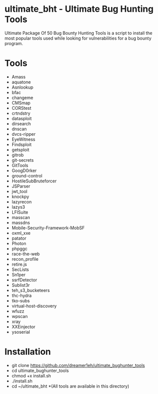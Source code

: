 # ultimate_bht - Ultimate Bug Hunting Tools

Ultimate Package Of 50 Bug Bounty Hunting Tools is a script to install the most popular tools used while looking for vulnerabilities for a bug bounty program.
 
# Tools

- Amass
- aquatone
- Asnlookup
- bfac
- changeme
- CMSmap
- CORStest
- crtndstry
- datasploit
- dirsearch
- dnscan
- dvcs-ripper
- EyeWitness
- Findsploit
- getsploit
- gitrob
- git-secrets
- GitTools
- GoogD0rker
- ground-control
- HostileSubBruteforcer
- JSParser
- jwt_tool
- knockpy
- lazyrecon
- lazys3
- LFISuite
- masscan
- massdns
- Mobile-Security-Framework-MobSF
- oxml_xxe
- patator
- Photon
- phpggc
- race-the-web
- recon_profile
- retire.js
- SecLists
- Sn1per
- ssrfDetector
- Sublist3r
- teh_s3_bucketeers
- thc-hydra
- tko-subs
- virtual-host-discovery
- wfuzz
- wpscan
- xray
- XXEinjector
- ysoserial


# Installation
- git clone https://github.com/dreamer1eh/ultimate_bughunter_tools
- cd ultimate_bughunter_tools
- chmod +x install.sh
- ./install.sh
- cd ~/ultimate_bht       *(All tools are available in this directory)
